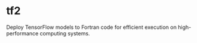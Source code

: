 # tf2
Deploy TensorFlow models to Fortran code for efficient execution on high-performance computing systems.
